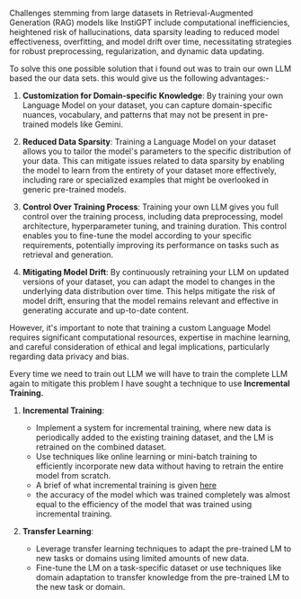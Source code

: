 Challenges stemming from large datasets in Retrieval-Augmented Generation (RAG) models like InstiGPT include computational inefficiencies, heightened risk of hallucinations, data sparsity leading to reduced model effectiveness, overfitting, and model drift over time, necessitating strategies for robust preprocessing, regularization, and dynamic data updating.

To solve this one possible solution that i found out was to train our own LLM based the our data sets. this would give us the following advantages:-

1. **Customization for Domain-specific Knowledge**: By training your own Language Model on your dataset, you can capture domain-specific nuances, vocabulary, and patterns that may not be present in pre-trained models like Gemini.

2. **Reduced Data Sparsity**: Training a Language Model on your dataset allows you to tailor the model's parameters to the specific distribution of your data. This can mitigate issues related to data sparsity by enabling the model to learn from the entirety of your dataset more effectively, including rare or specialized examples that might be overlooked in generic pre-trained models.

3. **Control Over Training Process**: Training your own LLM gives you full control over the training process, including data preprocessing, model architecture, hyperparameter tuning, and training duration. This control enables you to fine-tune the model according to your specific requirements, potentially improving its performance on tasks such as retrieval and generation.

5. **Mitigating Model Drift**: By continuously retraining your LLM on updated versions of your dataset, you can adapt the model to changes in the underlying data distribution over time. This helps mitigate the risk of model drift, ensuring that the model remains relevant and effective in generating accurate and up-to-date content.

However, it's important to note that training a custom Language Model requires significant computational resources, expertise in machine learning, and careful consideration of ethical and legal implications, particularly regarding data privacy and bias. 

Every time we need to train out LLM we will have to train the complete LLM again to mitigate this problem I have sought a technique to use <b>Incremental Training.</b>

1. **Incremental Training**:
   - Implement a system for incremental training, where new data is periodically added to the existing training dataset, and the LM is retrained on the combined dataset.
   - Use techniques like online learning or mini-batch training to efficiently incorporate new data without having to retrain the entire model from scratch.
   - A brief of what incremental training is given [here](https://www.youtube.com/watch?v=FipRjQRaCz8)
   - the accuracy of the model which was trained completely was almost equal to the efficiency of the model that was trained using incremental training.

2. **Transfer Learning**:
   - Leverage transfer learning techniques to adapt the pre-trained LM to new tasks or domains using limited amounts of new data.
   - Fine-tune the LM on a task-specific dataset or use techniques like domain adaptation to transfer knowledge from the pre-trained LM to the new task or domain.
